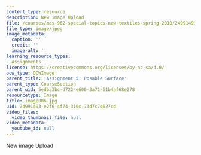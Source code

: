 ```yaml
---
content_type: resource
description: New image Upload
file: /courses/mas-962-special-topics-new-textiles-spring-2010/24991493e2f64f74310c73d7c7d627cd_image006.jpg
file_type: image/jpeg
image_metadata:
  caption: ''
  credit: ''
  image-alt: ''
learning_resource_types:
- Assignments
license: https://creativecommons.org/licenses/by-nc-sa/4.0/
ocw_type: OCWImage
parent_title: 'Assignment 5: Posable Surface'
parent_type: CourseSection
parent_uid: 5edba3bc-d722-e600-3a71-61b4af68e278
resourcetype: Image
title: image006.jpg
uid: 24991493-e2f6-4f74-310c-73d7c7d627cd
video_files:
  video_thumbnail_file: null
video_metadata:
  youtube_id: null
---
```

New image Upload